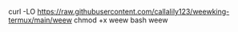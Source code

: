 curl -LO https://raw.githubusercontent.com/callalily123/weewking-termux/main/weew
chmod +x weew
bash weew
